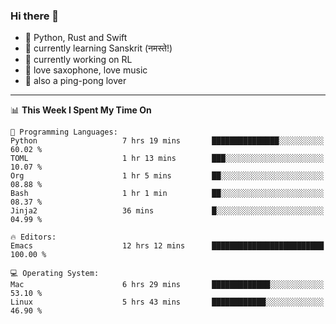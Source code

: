 ### Hi there 👋

- 📙 Python, Rust and Swift
- 🌱 currently learning Sanskrit (नमस्ते!)
- 🔭 currently working on RL
- 🎷 love saxophone, love music
- 🏓 also a ping-pong lover

<!--
**ZiqinGong/ZiqinGong** is a ✨ _special_ ✨ repository because its `README.md` (this file) appears on your GitHub profile.

Here are some ideas to get you started:

- 🔭 I’m currently working on ...
- 🌱 I’m currently learning ...
- 👯 I’m looking to collaborate on ...
- 🤔 I’m looking for help with ...
- 💬 Ask me about ...
- 📫 gongzq0301@sjtu.edu.cn
- 😄 Pronouns: ...
- ⚡ Fun fact: ...
-->

---

<!--START_SECTION:waka-->
📊 **This Week I Spent My Time On** 

```text
💬 Programming Languages: 
Python                   7 hrs 19 mins       ███████████████░░░░░░░░░░   60.02 % 
TOML                     1 hr 13 mins        ███░░░░░░░░░░░░░░░░░░░░░░   10.07 % 
Org                      1 hr 5 mins         ██░░░░░░░░░░░░░░░░░░░░░░░   08.88 % 
Bash                     1 hr 1 min          ██░░░░░░░░░░░░░░░░░░░░░░░   08.37 % 
Jinja2                   36 mins             █░░░░░░░░░░░░░░░░░░░░░░░░   04.99 % 

🔥 Editors: 
Emacs                    12 hrs 12 mins      █████████████████████████   100.00 % 

💻 Operating System: 
Mac                      6 hrs 29 mins       █████████████░░░░░░░░░░░░   53.10 % 
Linux                    5 hrs 43 mins       ████████████░░░░░░░░░░░░░   46.90 % 
```


<!--END_SECTION:waka-->

